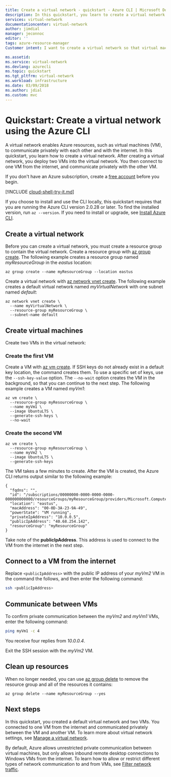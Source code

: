 ```yaml
---
title: Create a virtual network - quickstart - Azure CLI | Microsoft Docs
description: In this quickstart, you learn to create a virtual network using the Azure portal. A virtual network enables Azure resources, such as virtual machines, to communicate privately with each other, and with the internet.
services: virtual-network
documentationcenter: virtual-network
author: jimdial
manager: jeconnoc
editor: ''
tags: azure-resource-manager
Customer intent: I want to create a virtual network so that virtual machines can communicate with privately with each other and with the internet.

ms.assetid: 
ms.service: virtual-network
ms.devlang: azurecli
ms.topic: quickstart
ms.tgt_pltfrm: virtual-network
ms.workload: infrastructure
ms.date: 03/09/2018
ms.author: jdial
ms.custom: mvc
---
```


# Quickstart: Create a virtual network using the Azure CLI

A virtual network enables Azure resources, such as virtual machines (VM), to communicate privately with each other and with the internet. In this quickstart, you learn how to create a virtual network. After creating a virtual network, you deploy two VMs into the virtual network. You then connect to one VM from the internet, and communicate privately with the other VM.

If you don't have an Azure subscription, create a [free account](https://azure.microsoft.com/free/?WT.mc_id=A261C142F) before you begin.

[!INCLUDE [cloud-shell-try-it.md](../../includes/cloud-shell-try-it.md)]

If you choose to install and use the CLI locally, this quickstart requires that you are running the Azure CLI version 2.0.28 or later. To find the installed version, run `az --version`. If you need to install or upgrade, see [Install Azure CLI](/cli/azure/install-azure-cli). 


## Create a virtual network

Before you can create a virtual network, you must create a resource group to contain the virtual network. Create a resource group with [az group create](/cli/azure/group#az_group_create). The following example creates a resource group named *myResourceGroup* in the *eastus* location:

```azurecli-interactive 
az group create --name myResourceGroup --location eastus
```

Create a virtual network with [az network vnet create](/cli/azure/network/vnet#az_network_vnet_create). The following example creates a default virtual network named *myVirtualNetwork* with one subnet named *default*:

```azurecli-interactive 
az network vnet create \
  --name myVirtualNetwork \
  --resource-group myResourceGroup \
  --subnet-name default
```

## Create virtual machines

Create two VMs in the virtual network:

### Create the first VM

Create a VM with [az vm create](/cli/azure/vm#az_vm_create). If SSH keys do not already exist in a default key location, the command creates them. To use a specific set of keys, use the `--ssh-key-value` option. The `--no-wait` option creates the VM in the background, so that you can continue to the next step. The following example creates a VM named *myVm1*:

```azurecli-interactive 
az vm create \
  --resource-group myResourceGroup \
  --name myVm1 \
  --image UbuntuLTS \
  --generate-ssh-keys \
  --no-wait
```

### Create the second VM

```azurecli-interactive 
az vm create \
  --resource-group myResourceGroup \
  --name myVm2 \
  --image UbuntuLTS \
  --generate-ssh-keys
```

The VM takes a few minutes to create. After the VM is created, the Azure CLI returns output similar to the following example: 

```azurecli 
{
  "fqdns": "",
  "id": "/subscriptions/00000000-0000-0000-0000-000000000000/resourceGroups/myResourceGroup/providers/Microsoft.Compute/virtualMachines/myVm1",
  "location": "eastus",
  "macAddress": "00-0D-3A-23-9A-49",
  "powerState": "VM running",
  "privateIpAddress": "10.0.0.5",
  "publicIpAddress": "40.68.254.142",
  "resourceGroup": "myResourceGroup"
}
```

Take note of the **publicIpAddress**. This address is used to connect to the VM from the internet in the next step.

## Connect to a VM from the internet

Replace `<publicIpAddress>` with the public IP address of your *myVm2* VM in the command the follows, and then enter the following command:

```bash 
ssh <publicIpAddress>
```

## Communicate between VMs

To confirm private communication between the *myVm2* and *myVm1* VMs, enter the following command:

```bash
ping myVm1 -c 4
```

You receive four replies from *10.0.0.4*.

Exit the SSH session with the *myVm2* VM.

## Clean up resources

When no longer needed, you can use [az group delete](/cli/azure/group#az_group_delete) to remove the resource group and all of the resources it contains:

```azurecli-interactive 
az group delete --name myResourceGroup --yes
```

## Next steps

In this quickstart, you created a default virtual network and two VMs. You connected to one VM from the internet and communicated privately between the VM and another VM. To learn more about virtual network settings, see [Manage a virtual network](manage-virtual-network.md). 

By default, Azure allows unrestricted private communication between virtual machines, but only allows inbound remote desktop connections to Windows VMs from the internet. To learn how to allow or restrict different types of network communication to and from VMs, see [Filter network traffic](tutorial-filter-network-traffic.md).
